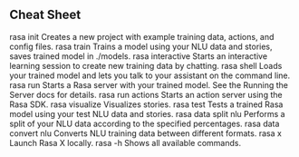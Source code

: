 ## Cheat Sheet

rasa init	Creates a new project with example training data, actions, and config files.
rasa train	Trains a model using your NLU data and stories, saves trained model in ./models.
rasa interactive	Starts an interactive learning session to create new training data by chatting.
rasa shell	Loads your trained model and lets you talk to your assistant on the command line.
rasa run	Starts a Rasa server with your trained model. See the Running the Server docs for details.
rasa run actions	Starts an action server using the Rasa SDK.
rasa visualize	Visualizes stories.
rasa test	Tests a trained Rasa model using your test NLU data and stories.
rasa data split nlu	Performs a split of your NLU data according to the specified percentages.
rasa data convert nlu	Converts NLU training data between different formats.
rasa x	Launch Rasa X locally.
rasa -h	Shows all available commands.
